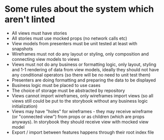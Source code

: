 # Some rules about the system which aren't linted

- All views must have stories
- All stories must use mocked props (no network calls etc)
- View models from presenters must be unit tested at least with snapshots
- Wireframes must not do any layout or styling, only composition and connecting view models to views
- Views must not do any business or formatting logic, only layout, styling and 1-1 rendering of data from view models, ideally they should not have any conditional operators (so there will be no need to unit test them)
- Presenters are doing formatting and preparing the data to be displayed
- Business logic must be placed to use cases
- The choice of storage must be abstracted by repository
- Views cannot import wireframes, only wireframes import views (so all views still could be put to the storybook without any business logic initialization)
- Views may have "holes" for wireframes - they may receive wireframe (or "connected view") from props or as children (which are props anyways). In storybook they should receive view with mocked view model
- Export / import between features happens through their root index file
